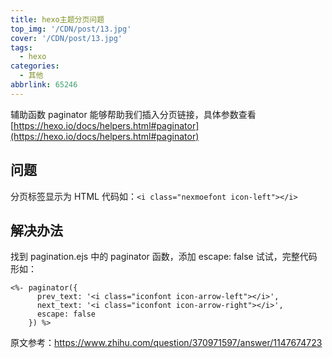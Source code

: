 ```yaml
---
title: hexo主题分页问题
top_img: '/CDN/post/13.jpg'
cover: '/CDN/post/13.jpg'
tags:
  - hexo
categories:
  - 其他
abbrlink: 65246
---
```


辅助函数 paginator 能够帮助我们插入分页链接，具体参数查看[https://hexo.io/docs/helpers.html#paginator](https://hexo.io/docs/helpers.html#paginator)

<!-- more -->

## 问题

分页标签显示为 HTML 代码如：`<i class="nexmoefont icon-left"></i>`

## 解决办法

找到 pagination.ejs 中的 paginator 函数，添加 escape: false 试试，完整代码形如：

```
<%- paginator({
      prev_text: '<i class="iconfont icon-arrow-left"></i>',
      next_text: '<i class="iconfont icon-arrow-right"></i>',
      escape: false
    }) %>

```

原文参考：https://www.zhihu.com/question/370971597/answer/1147674723
